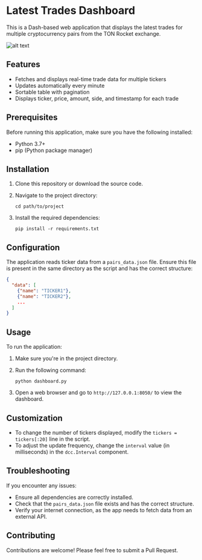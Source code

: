 
# Latest Trades Dashboard

This is a Dash-based web application that displays the latest trades for multiple cryptocurrency pairs from the TON Rocket exchange.

![alt text](http://url/to/img.png)

## Features

- Fetches and displays real-time trade data for multiple tickers
- Updates automatically every minute
- Sortable table with pagination
- Displays ticker, price, amount, side, and timestamp for each trade

## Prerequisites

Before running this application, make sure you have the following installed:

- Python 3.7+
- pip (Python package manager)

## Installation

1. Clone this repository or download the source code.

2. Navigate to the project directory:
   ```
   cd path/to/project
   ```

3. Install the required dependencies:
   ```
   pip install -r requirements.txt
   ```

## Configuration

The application reads ticker data from a `pairs_data.json` file. Ensure this file is present in the same directory as the script and has the correct structure:

```json
{
  "data": [
    {"name": "TICKER1"},
    {"name": "TICKER2"},
    ...
  ]
}
```

## Usage

To run the application:

1. Make sure you're in the project directory.

2. Run the following command:
   ```
   python dashboard.py
   ```

3. Open a web browser and go to `http://127.0.0.1:8050/` to view the dashboard.

## Customization

- To change the number of tickers displayed, modify the `tickers = tickers[:20]` line in the script.
- To adjust the update frequency, change the `interval` value (in milliseconds) in the `dcc.Interval` component.

## Troubleshooting

If you encounter any issues:

- Ensure all dependencies are correctly installed.
- Check that the `pairs_data.json` file exists and has the correct structure.
- Verify your internet connection, as the app needs to fetch data from an external API.

## Contributing

Contributions are welcome! Please feel free to submit a Pull Request.

